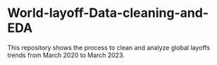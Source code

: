 # World-layoff-Data-cleaning-and-EDA
This repository shows the process to clean and analyze global layoffs trends from March 2020 to March 2023.

